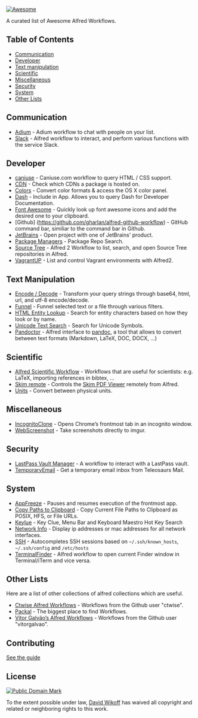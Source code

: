 [![Awesome](https://cdn.rawgit.com/sindresorhus/awesome/d7305f38d29fed78fa85652e3a63e154dd8e8829/media/badge.svg)](https://github.com/sindresorhus/awesome)

A curated list of Awesome Alfred Workflows.

## Table of Contents
- [Communication](#communication)
- [Developer](#developer)
- [Text manipulation](#text-manipulation)
- [Scientific](#scientific)
- [Miscellaneous](#miscellaneous)
- [Security](#security)
- [System](#system)
- [Other Lists](#other-lists)

## Communication
- [Adium](http://www.alfredforum.com/topic/1274-adium-workflow/) - Adium workflow to chat with people on your list.
- [Slack](https://github.com/fspinillo/slackfred) - Alfred workflow to interact, and perform various functions with the service Slack.

## Developer
- [caniuse](https://github.com/willfarrell/alfred-caniuse-workflow) - Caniuse.com workflow to query HTML / CSS support.
- [CDN](https://github.com/willfarrell/alfred-cdn-workflow) - Check which CDNs a package is hosted on.
- [Colors](http://www.packal.org/workflow/colors) - Convert color formats & access the OS X color panel.
- [Dash](https://kapeli.com/dash) - Include in App. Allows you to query Dash for Developer Documentation.
- [Font Awesome](https://github.com/ruedap/alfred2-font-awesome-workflow) - Quickly look up font awesome icons and add the desired one to your clipboard.
- [Github] (https://github.com/gharlan/alfred-github-workflow) - GitHub command bar, similiar to the command bar in Github.
- [JetBrains](https://github.com/bchatard/jetbrains-alfred-workflow) - Open project with one of JetBrains' product.
- [Package Managers](https://github.com/willfarrell/alfred-pkgman-workflow) - Package Repo Search.
- [Source Tree](https://github.com/zhaocai/alfred2-sourcetree-workflow) - Alfred 2 Workflow to list, search, and open Source Tree repositories in Alfred.
- [VagrantUP](https://github.com/m1keil/alfred-vagrant-workflow) - List and control Vagrant environments with Alfred2.

## Text Manipulation
- [Encode / Decode](https://github.com/willfarrell/alfred-encode-decode-workflow) - Transform your query strings through base64, html, url, and utf-8 encode/decode.
- [Funnel](http://www.packal.org/workflow/funnel) - Funnel selected text or a file through various filters.
- [HTML Entity Lookup](https://github.com/ajgon/alfred2-html-entity-lookup) - Search for entity characters based on how they look or by name.
- [Unicode Text Search](https://github.com/bevesce/unicode-symbols-search) - Search for Unicode Symbols.
- [Pandoctor](https://github.com/smargh/alfred_pandoctor) - Alfred interface to [pandoc](http://pandoc.org), a tool that allows to convert between text formats (Markdown, LaTeX, DOC, DOCX, ...)

## Scientific
- [Alfred Scientific Workflow](https://github.com/andrewning/alfred-workflows-scientific) - Workflows that are useful for scientists: e.g. LaTeX, importing references in bibtex, ...
- [Skim remote](http://www.packal.org/workflow/skim-remote) - Controls the [Skim PDF Viewer](http://skim-app.sourceforge.net) remotely from Alfred.
- [Units](http://designandsuch.com/work/alfred-workflow-units) - Convert between physical units.

## Miscellaneous
- [IncognitoClone](http://www.packal.org/workflow/incognitoclone) - Opens Chrome’s frontmost tab in an incognito window.
- [WebScreenshot](http://www.packal.org/workflow/webscreenshot) - Take screenshots directly to imgur.

## Security
- [LastPass Vault Manager](https://github.com/bachya/lp-vault-manager) - A workflow to interact with a LastPass vault.
- [TemporaryEmail](http://www.packal.org/workflow/temporaryemail) - Get a temporary email inbox from Teleosaurs Mail.

## System
- [AppFreeze](http://www.packal.org/workflow/appfreeze) - Pauses and resumes execution of the frontmost app.
- [Copy Paths to Clipboard](https://github.com/franzheidl/copy-paths-to-clipboard) - Copy Current File Paths to Clipboard as POSIX, HFS, or File URLs.
- [Keylue](https://github.com/zhaocai/alfred2-keylue-workflow) - Key Clue, Menu Bar and Keyboard Maestro Hot Key Search
- [Network Info](http://www.packal.org/workflow/network-info) -  Display ip addresses or mac addresses for all network interfaces.
- [SSH](https://github.com/isometry/alfredworkflows/tree/master/net.isometry.alfred.ssh) - Autocompletes SSH sessions based on `~/.ssh/known_hosts`, `~/.ssh/config` and `/etc/hosts` 
- [TerminalFinder](https://github.com/LeEnno/alfred-terminalfinder) - Alfred workflow to open current Finder window in Terminal/iTerm and vice versa.

## Other Lists
Here are a list of other collections of alfred collections which are useful.

- [Ctwise Alfred Workflows](https://github.com/ctwise/alfred-workflows) - Workflows from the Github user "ctwise".
- [Packal](http://www.packal.org/) - The biggest place to find Workflows.
- [Vítor Galvão’s Alfred Workflows](https://github.com/vitorgalvao/alfred-workflows/) - Workflows from the Github user "vitorgalvao".

## Contributing
[See the guide](https://github.com/derimagia/awesome-alfred-workflows/blob/master/CONTRIBUTING.md)

## License
<a rel="license" href="http://creativecommons.org/publicdomain/mark/1.0/">
<img src="https://licensebuttons.net/p/mark/1.0/88x31.png"
     style="border-style: none;" alt="Public Domain Mark" />
</a>

To the extent possible under law, [David Wikoff](https://github.com/derimagia) has waived all copyright and related or neighboring rights to this work.
